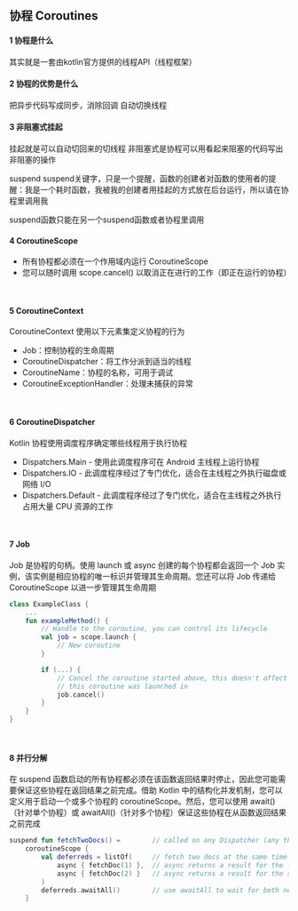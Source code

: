 ## 协程 Coroutines

#### 1 协程是什么

其实就是一套由kotlin官方提供的线程API（线程框架）
<br>

#### 2 协程的优势是什么
把异步代码写成同步，消除回调
自动切换线程
<br>

#### 3 非阻塞式挂起
挂起就是可以自动切回来的切线程
非阻塞式是协程可以用看起来阻塞的代码写出非阻塞的操作

suspend
suspend关键字，只是一个提醒，函数的创建者对函数的使用者的提醒：我是一个耗时函数，我被我的创建者用挂起的方式放在后台运行，所以请在协程里调用我

suspend函数只能在另一个suspend函数或者协程里调用
<br>

#### 4 CoroutineScope
- 所有协程都必须在一个作用域内运行 CoroutineScope
- 您可以随时调用 scope.cancel() 以取消正在进行的工作（即正在运行的协程）
<br>

#### 5 CoroutineContext

CoroutineContext 使用以下元素集定义协程的行为

- Job：控制协程的生命周期
- CoroutineDispatcher：将工作分派到适当的线程
- CoroutineName：协程的名称，可用于调试
- CoroutineExceptionHandler：处理未捕获的异常
<br>


#### 6 CoroutineDispatcher
Kotlin 协程使用调度程序确定哪些线程用于执行协程
- Dispatchers.Main - 使用此调度程序可在 Android 主线程上运行协程
- Dispatchers.IO - 此调度程序经过了专门优化，适合在主线程之外执行磁盘或网络 I/O
- Dispatchers.Default - 此调度程序经过了专门优化，适合在主线程之外执行占用大量 CPU 资源的工作
<br>


#### 7 Job
Job 是协程的句柄。使用 launch 或 async 创建的每个协程都会返回一个 Job 实例，该实例是相应协程的唯一标识并管理其生命周期。您还可以将 Job 传递给 CoroutineScope 以进一步管理其生命周期
```kotlin
class ExampleClass {
    ...
    fun exampleMethod() {
        // Handle to the coroutine, you can control its lifecycle
        val job = scope.launch {
            // New coroutine
        }

        if (...) {
            // Cancel the coroutine started above, this doesn't affect the scope
            // this coroutine was launched in
            job.cancel()
        }
    }
}
```
<br>


#### 8 并行分解
在 suspend 函数启动的所有协程都必须在该函数返回结果时停止，因此您可能需要保证这些协程在返回结果之前完成。借助 Kotlin 中的结构化并发机制，您可以定义用于启动一个或多个协程的 coroutineScope。然后，您可以使用 await()（针对单个协程）或 awaitAll()（针对多个协程）保证这些协程在从函数返回结果之前完成

```kotlin
suspend fun fetchTwoDocs() =        // called on any Dispatcher (any thread, possibly Main)
    coroutineScope {
        val deferreds = listOf(     // fetch two docs at the same time
            async { fetchDoc(1) },  // async returns a result for the first doc
            async { fetchDoc(2) }   // async returns a result for the second doc
        )
        deferreds.awaitAll()        // use awaitAll to wait for both network requests
    }
```
<br>
